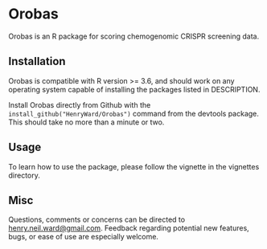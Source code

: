 # Orobas

Orobas is an R package for scoring chemogenomic CRISPR screening data.

## Installation

Orobas is compatible with R version >= 3.6, and should work on any operating system capable of installing the packages listed in DESCRIPTION.

Install Orobas directly from Github with the `install_github("HenryWard/Orobas")` command from the devtools package. This should take no more than a minute or two.

## Usage

To learn how to use the package, please follow the vignette in the vignettes directory.

## Misc

Questions, comments or concerns can be directed to henry.neil.ward@gmail.com. Feedback regarding potential new features, bugs, or ease of use are especially welcome. 

